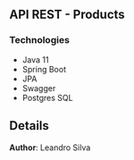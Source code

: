 ## API REST - Products

### Technologies

- Java 11
- Spring Boot
- JPA
- Swagger
- Postgres SQL

## Details
**Author**: Leandro Silva